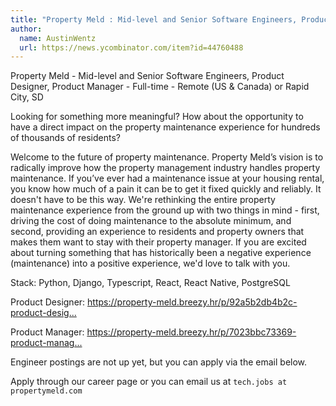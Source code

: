 ```yaml
---
title: "Property Meld : Mid-level and Senior Software Engineers, Product Designer, Product Manager"
author:
  name: AustinWentz
  url: https://news.ycombinator.com/item?id=44760488
---
```


<JobNavigation />

Property Meld - Mid-level and Senior Software Engineers, Product Designer, Product Manager - Full-time - Remote (US &amp; Canada) or Rapid City, SD

Looking for something more meaningful? How about the opportunity to have a direct impact on the property maintenance experience for hundreds of thousands of residents?

Welcome to the future of property maintenance. Property Meld’s vision is to radically improve how the property management industry handles property maintenance. If you’ve ever had a maintenance issue at your housing rental, you know how much of a pain it can be to get it fixed quickly and reliably. It doesn&#x27;t have to be this way. We&#x27;re rethinking the entire property maintenance experience from the ground up with two things in mind - first, driving the cost of doing maintenance to the absolute minimum, and second, providing an experience to residents and property owners that makes them want to stay with their property manager. If you are excited about turning something that has historically been a negative experience (maintenance) into a positive experience, we&#x27;d love to talk with you.

Stack: Python, Django, Typescript, React, React Native, PostgreSQL

Product Designer: <a href="https:&#x2F;&#x2F;property-meld.breezy.hr&#x2F;p&#x2F;92a5b2db4b2c-product-designer" rel="nofollow">https:&#x2F;&#x2F;property-meld.breezy.hr&#x2F;p&#x2F;92a5b2db4b2c-product-desig...</a>

Product Manager:  <a href="https:&#x2F;&#x2F;property-meld.breezy.hr&#x2F;p&#x2F;7023bbc73369-product-manager" rel="nofollow">https:&#x2F;&#x2F;property-meld.breezy.hr&#x2F;p&#x2F;7023bbc73369-product-manag...</a>

Engineer postings are not up yet, but you can apply via the email below.

Apply through our career page or you can email us at `tech.jobs at propertymeld.com`
<JobApplication />
